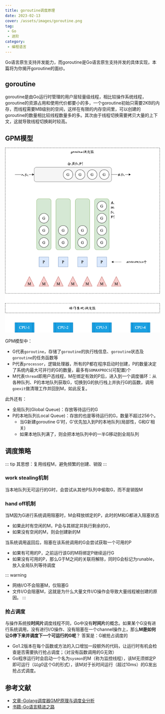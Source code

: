 ```yaml
---
title: goroutine调度原理
date: 2023-02-13
cover: /assets/images/goroutine.png
tag:
 - Go
 - 进阶
category:
 - 编程语言
---
```


<!-- more -->


Go语言原生支持并发能力，而goroutine是Go语言原生支持并发的具体实现，本篇将为你揭开goroutine的面纱。

## goroutine

goroutine是由Go运行时管理的用户层轻量级线程，相比较操作系统线程，goroutine的资源占用和使用代价都要小的多，一个goroutine初始只需要2KB的内存，而线程需要MB级别的空间，这样在有限的内存空间里，可以创建的goroutine的数量相比较线程数量多的多。其次由于线程切换需要拷贝大量的上下文，这就导致线程切换耗时较高。

## GPM模型

![goroutine](./images/goroutine.png)

GPM模型中：

- G代表`goroutine`，存储了`goroutine`的执行栈信息、`goroutine`状态及`goroutine`的任务函数等
- P代表`processor`，逻辑处理器，所有的P都在程序启动时创建，P的数量决定了系统内最大可并行的G的数量，最多有`GOMAXPROCS`(可配置)个
- M代表`thread`即用户态线程，M在绑定有效的P后，进入到一个调度循环：从各种队列、P的本地队列获取G，切换到G的执行栈上并执行G的函数，调用`goexit`做清理工作并回到M，如此反复。

此外还有：

- 全局队列(Global Queue)：存放等待运行的G
- P的本地队列(Local Queue)：存放的也是等待运行的G，数量不超过256个。
  - 当G新建goroutine G'时，G'优先加入到P的本地队列(局部性，G和G'相关)
  - 如果本地队列满了，则会把本地队列中的一半G移动到全局队列

## 调度策略

::: tip
其思想：复用线程M，避免频繁的创建、销毁
:::

### work stealing机制

当本地队列无可运行的G时，会尝试从其他P队列中偷取G，而不是销毁M

### hand off机制

当M因为G进行系统调用阻塞时，M会释放绑定的P，此时的M和G都进入阻塞状态

- 如果此时有空闲的M，P会与其绑定并执行剩余的G，
- 如果没有空闲的M，则会创建新的M
  
当系统调用返回后，阻塞在该系统调用的G会尝试获取一个可用的P

- 如果有可用的P，之前运行该G的M将绑定P继续运行G
- 如果没有可用的P，那么G于M之间的关联将解除，同时G会标记为runable，放入全局队列等待调度

::: warning

- 网络I/O不会阻塞M，仅阻塞G
- 文件I/O会阻塞M，这就是为什么大量文件I/O操作会导致大量线程被创建的原因。
:::

### 抢占调度

与操作系统按**时间片**调度线程不同，Go中没有**时间片**的概念。如果某个G没有进行系统调用，没有进行I/O操作、没有阻塞在一个channel操作上，那么**M是如何让G停下来并调度下一个可运行的G呢**？<Badge text="注意" type="warning"/>
答案是：G被抢占调度的

- Go1.2版本在每个函数或方法的入口增加一段额外的代码，让运行时有机会检查是否需要执行抢占调度；（对没有函数调用的G无效）
- Go程序运行时会启动一个名为`sysmon`的M（称为监控线程），该M无须绑定P即可运行（以g0这个G的形式），该M对于长时间运行（超过10ms）的G发出抢占式调度。

## 参考文献

- [文章-Golang调度器GMP原理与调度全分析](https://mp.weixin.qq.com/s/rfjysi-LB-uFiGiZjh-XNw)
- [书籍-Go语言精进之路](https://book.douban.com/subject/35720729/)
